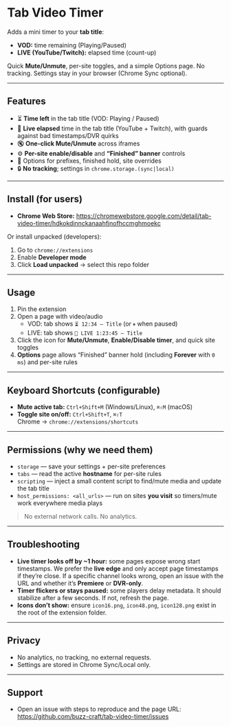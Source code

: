 # Tab Video Timer

Adds a mini timer to your **tab title**:
- **VOD:** time remaining (Playing/Paused)
- **LIVE (YouTube/Twitch):** elapsed time (count-up)

Quick **Mute/Unmute**, per-site toggles, and a simple Options page.
No tracking. Settings stay in your browser (Chrome Sync optional).

---

## Features
- ⏳ **Time left** in the tab title (VOD: Playing / Paused)
- 🔴 **Live elapsed** time in the tab title (YouTube + Twitch), with guards against bad timestamps/DVR quirks
- 🔇 **One-click Mute/Unmute** across iframes
- ⚙️ **Per-site enable/disable** and **“Finished” banner** controls
- 🧰 Options for prefixes, finished hold, site overrides
- 🔒 **No tracking**; settings in `chrome.storage.(sync|local)`

---

## Install (for users)
- **Chrome Web Store:** https://chromewebstore.google.com/detail/tab-video-timer/hdkokdinnckanaahfjnofhccmghmoekc

Or install unpacked (developers):
1. Go to `chrome://extensions`
2. Enable **Developer mode**
3. Click **Load unpacked** → select this repo folder

---

## Usage
1. Pin the extension
2. Open a page with video/audio  
   - VOD: tab shows `⏳ 12:34 — Title` (or `⏸` when paused)  
   - LIVE: tab shows `🔴 LIVE 1:23:45 — Title`
3. Click the icon for **Mute/Unmute**, **Enable/Disable timer**, and quick site toggles
4. **Options** page allows “Finished” banner hold (including **Forever** with `0 ms`) and per-site rules

---

## Keyboard Shortcuts (configurable)
- **Mute active tab:** `Ctrl+Shift+M` (Windows/Linux), `⌘⇧M` (macOS)  
- **Toggle site on/off:** `Ctrl+Shift+T`, `⌘⇧T`  
Chrome → `chrome://extensions/shortcuts`

---

## Permissions (why we need them)
- `storage` — save your settings + per-site preferences
- `tabs` — read the active **hostname** for per-site rules
- `scripting` — inject a small content script to find/mute media and update the tab title
- `host_permissions: <all_urls>` — run on sites **you visit** so timers/mute work everywhere media plays

> No external network calls. No analytics.

---

## Troubleshooting
- **Live timer looks off by ~1 hour:** some pages expose wrong start timestamps. We prefer the **live edge** and only accept page timestamps if they’re close. If a specific channel looks wrong, open an issue with the URL and whether it’s **Premiere** or **DVR-only**.
- **Timer flickers or stays paused:** some players delay metadata. It should stabilize after a few seconds. If not, refresh the page.
- **Icons don’t show:** ensure `icon16.png`, `icon48.png`, `icon128.png` exist in the root of the extension folder.

---

## Privacy
- No analytics, no tracking, no external requests.  
- Settings are stored in Chrome Sync/Local only.

---

## Support

- Open an issue with steps to reproduce and the page URL:
https://github.com/buzz-craft/tab-video-timer/issues
